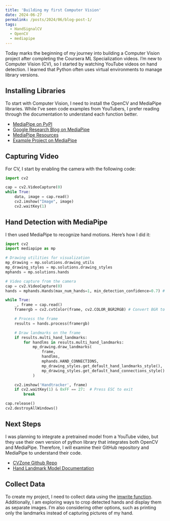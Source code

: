 ```yaml
---
title: 'Building my first Computer Vision'
date: 2024-06-27
permalink: /posts/2024/06/blog-post-1/
tags:
  - HandSignalCV
  - OpenCV
  - mediapipe
---
```


Today marks the beginning of my journey into building a Computer Vision project after completing the Coursera ML Specialization videos. I’m new to Computer Vision (CV), so I started by watching YouTube videos on hand detection. I learned that Python often uses virtual environments to manage library versions.

## Installing Libraries

To start with Computer Vision, I need to install the OpenCV and MediaPipe libraries. While I’ve seen code examples from YouTubers, I prefer reading through the documentation to understand each function better.

* [MediaPipe on PyPI](https://pypi.org/project/mediapipe/)
* [Google Research Blog on MediaPipe](https://research.google/blog/on-device-real-time-hand-tracking-with-mediapipe/)
* [MediaPipe Resources](https://ai.google.dev/edge/mediapipe/solutions/guide)
* [Example Project on MediaPipe](https://ai.google.dev/edge/mediapipe/solutions/vision/gesture_recognizer?_gl=1*1gals79*_up*MQ..*_ga*MTY0MzUyOTAwNC4xNzE5NTI0NDQz*_ga_P1DBVKWT6V*MTcxOTUyNDQ0Mi4xLjAuMTcxOTUyNDQ0Mi4wLjAuNzI1NTM4NDk3)

## Capturing Video

For CV, I start by enabling the camera with the following code:

```python
import cv2

cap = cv2.VideoCapture(0)
while True:
    data, image = cap.read()
    cv2.imshow("Image", image)
    cv2.waitKey(1)
```

## Hand Detection with MediaPipe

I then used MediaPipe to recognize hand motions. Here’s how I did it:

```python
import cv2
import mediapipe as mp

# Drawing utilities for visualization
mp_drawing = mp.solutions.drawing_utils
mp_drawing_styles = mp.solutions.drawing_styles
mphands = mp.solutions.hands

# Video capture from the camera
cap = cv2.VideoCapture(0)
hands = mphands.Hands(max_num_hands=1, min_detection_confidence=0.7) # Adjust confidence as needed

while True:
    _, frame = cap.read()
    framergb = cv2.cvtColor(frame, cv2.COLOR_BGR2RGB) # Convert BGR to RGB

    # Process the frame
    results = hands.process(framergb)

    # Draw landmarks on the frame
    if results.multi_hand_landmarks:
        for handlms in results.multi_hand_landmarks:
            mp_drawing.draw_landmarks(
                frame,
                handlms, 
                mphands.HAND_CONNECTIONS,
                mp_drawing_styles.get_default_hand_landmarks_style(),
                mp_drawing_styles.get_default_hand_connections_style()
            )

    cv2.imshow('Handtracker', frame)
    if cv2.waitKey(1) & 0xFF == 27:  # Press ESC to exit
        break

cap.release()
cv2.destroyAllWindows()
```

## Next Steps

I was planning to integrate a pretrained model from a YouTube video, but they use their own version of python library that integrates both OpenCV and MediaPipe. Therefore, I will examine their GitHub repository and MediaPipe to understand their code.

* [CVZone Github Repo](https://github.com/cvzone/cvzone/tree/master/cvzone)
* [Hand Landmark Model Documentation](https://github.com/google-ai-edge/mediapipe/blob/master/docs/solutions/hands.md)

## Collect Data

To create my project, I need to collect data using the [imwrite function](https://www.geeksforgeeks.org/python-opencv-cv2-imwrite-method/). Additionally, I am exploring ways to crop detected hands and display them as separate images. I’m also considering other options, such as printing only the landmarks instead of capturing pictures of my hand.
